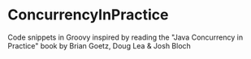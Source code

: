 ConcurrencyInPractice
=====================

Code snippets in Groovy inspired by reading the "Java Concurrency in Practice" book by Brian Goetz, Doug Lea & Josh Bloch 
